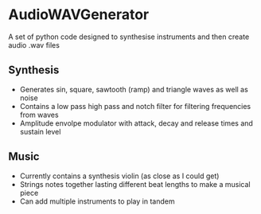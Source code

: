 # AudioWAVGenerator
A set of python code designed to synthesise instruments and then create audio .wav files

## Synthesis
- Generates sin, square, sawtooth (ramp) and triangle waves as well as noise
- Contains a low pass high pass and notch filter for filtering frequencies from waves
- Amplitude envolpe modulator with attack, decay and release times and sustain level

## Music
- Currently contains a synthesis violin (as close as I could get)
- Strings notes together lasting different beat lengths to make a musical piece
- Can add multiple instruments to play in tandem
